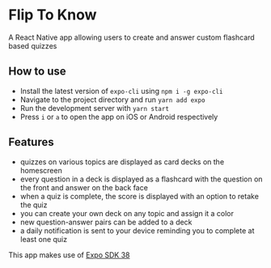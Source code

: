 # Flip To Know
A React Native app allowing users to create and answer custom flashcard based quizzes

## How to use
- Install the latest version of `expo-cli` using `npm i -g expo-cli`
- Navigate to the project directory and run `yarn add expo`
- Run the development server with `yarn start`
- Press `i` or `a` to open the app on iOS or Android respectively

## Features
- quizzes on various topics are displayed as card decks on the homescreen
- every question in a deck is displayed as a flashcard with the question on the front and answer on the back face
- when a quiz is complete, the score is displayed with an option to retake the quiz
- you can create your own deck on any topic and assign it a color
- new question-answer pairs can be added to a deck
- a daily notification is sent to your device reminding you to complete at least one quiz


This app makes use of [Expo SDK 38](https://dev.to/expo/expo-sdk-38-is-now-available-5aa0) 
